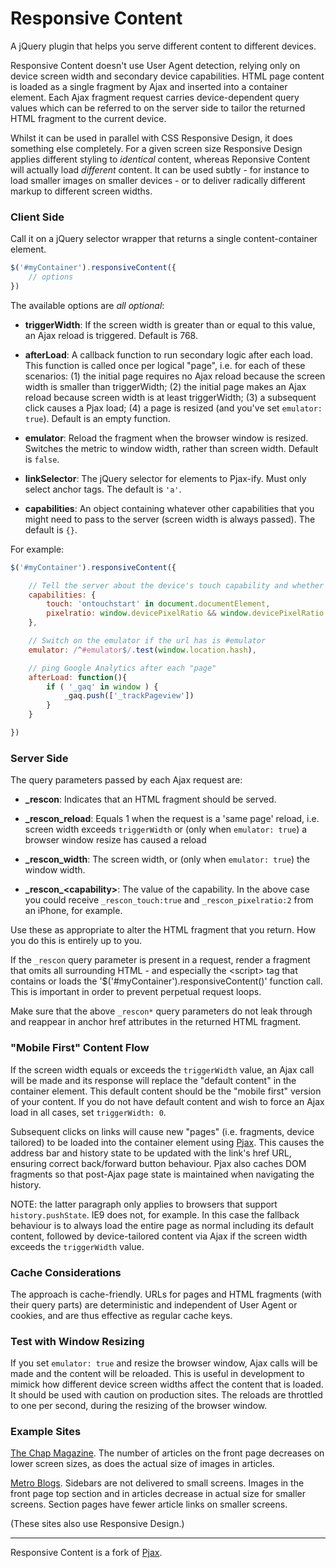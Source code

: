 # Responsive Content

A jQuery plugin that helps you serve different content to different devices. 

Responsive Content doesn't use User Agent detection, relying only on device screen width 
and secondary device capabilities. HTML page content is loaded as a single fragment by Ajax
and inserted into a container element. Each Ajax fragment request carries device-dependent 
query values which can be referred to on the server side to tailor the returned HTML fragment 
to the current device.

Whilst it can be used in parallel with CSS Responsive Design, it does something else completely. 
For a given screen size Responsive Design applies different styling to _identical_ content, whereas
Reponsive Content will actually load _different_ content. It can be used subtly - for instance to load 
smaller images on smaller devices - or to deliver radically different markup to different screen widths.  


### Client Side

Call it on a jQuery selector wrapper that returns a single content-container element. 

```javascript
$('#myContainer').responsiveContent({
	// options
})
```
The available options are _all optional_:

* **triggerWidth**: If the screen width is greater than or equal to this value, an Ajax reload is triggered. Default is 768.

* **afterLoad**: A callback function to run secondary logic after each load. This function is called once
per logical "page", i.e. for each of these scenarios: 
(1) the initial page requires no Ajax reload because the screen width is smaller than triggerWidth; 
(2) the initial page makes an Ajax reload because screen width is at least triggerWidth;
(3) a subsequent click causes a Pjax load; 
(4) a page is resized (and you've set `emulator: true`). Default is an empty function.

* **emulator**: Reload the fragment when the browser window is resized. Switches the metric to window width, rather than screen width. Default is `false`.

* **linkSelector**: The jQuery selector for elements to Pjax-ify. Must only select anchor tags. The default is `'a'`.

* **capabilities**: An object containing whatever other capabilities that you might need to pass to the server (screen width is always passed). The default is `{}`.

For example: 

```javascript
$('#myContainer').responsiveContent({

	// Tell the server about the device's touch capability and whether it's a retina screen
	capabilities: {
		touch: 'ontouchstart' in document.documentElement,
		pixelratio: window.devicePixelRatio && window.devicePixelRatio > 1 ? window.devicePixelRatio : 1
	},

	// Switch on the emulator if the url has is #emulator
	emulator: /^#emulator$/.test(window.location.hash),

	// ping Google Analytics after each "page"
	afterLoad: function(){ 
		if ( '_gaq' in window ) {
			_gaq.push(['_trackPageview'])
		}
	}

})
```
### Server Side

The query parameters passed by each Ajax request are:

* **\_rescon**: Indicates that an HTML fragment should be served.

* **\_rescon\_reload**: Equals 1 when the request is a 'same page' reload, i.e. screen width exceeds `triggerWidth` 
or (only when `emulator: true`) a browser window resize has caused a reload 

* **\_rescon\_width**: The screen width, or (only when `emulator: true`) the window width. 

* **\_rescon\_&lt;capability&gt;**: The value of the capability. In the above case you could receive `_rescon_touch:true` and `_rescon_pixelratio:2` from an iPhone, for example. 

Use these as appropriate to alter the HTML fragment that you return. How you do this is entirely up to you. 

If the `_rescon` query parameter is present in a request, render a fragment that
omits all surrounding HTML - and especially the &lt;script&gt; tag that contains or loads the '$('#myContainer').responsiveContent()' function call. 
This is important in order to prevent perpetual request loops.

Make sure that the above `_rescon*` query parameters do not leak through and reappear in anchor 
href attributes in the returned HTML fragment. 

### "Mobile First" Content Flow

If the screen width equals or exceeds the `triggerWidth` value, an Ajax call will be made 
and its response will replace the "default content" in the container element. This default content should be the "mobile first" version of your content.
If you do not have default content and wish to force an Ajax load in all cases, set `triggerWidth: 0`.

Subsequent clicks on links will cause new "pages" (i.e. fragments, device tailored) to be loaded into the 
container element using [Pjax](https://github.com/defunkt/jquery-pjax). This causes the address bar and
history state to be updated with the link's href URL, ensuring correct back/forward button behaviour. Pjax also 
caches DOM fragments so that post-Ajax page state is maintained when navigating the history. 

NOTE: the latter paragraph only applies to browsers that support `history.pushState`. IE9 does not, for example. 
In this case the fallback behaviour is to always load the entire page as normal including its default content, 
followed by device-tailored content via Ajax if the screen width exceeds the `triggerWidth` value.

### Cache Considerations

The approach is cache-friendly. URLs for pages and HTML fragments (with their query parts) are deterministic 
and independent of User Agent or cookies, and are thus effective as regular cache keys. 

### Test with Window Resizing

If you set `emulator: true` and resize the browser window, Ajax calls will be made and the content will 
be reloaded. This is useful in development to mimick how different device screen widths affect the content that is loaded. It should be used with caution on production sites. 
The reloads are throttled to one per second, during the resizing of the browser window.

### Example Sites

[The Chap Magazine](http://thechapmagazine.co.uk/). The 
number of articles on the front page decreases on lower screen sizes, as does the actual size of 
images in articles.

[Metro Blogs](http://blogs.metro.co.uk/). Sidebars are not delivered to small screens. Images in the front page top section
and in articles decrease in actual size for smaller screens. Section pages have fewer article links on smaller screens.

(These sites also use Responsive Design.)

***
Responsive Content is a fork of [Pjax](https://github.com/defunkt/jquery-pjax).
